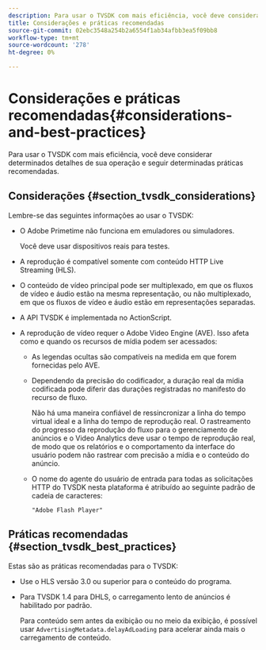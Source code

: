 ```yaml
---
description: Para usar o TVSDK com mais eficiência, você deve considerar determinados detalhes de sua operação e seguir determinadas práticas recomendadas.
title: Considerações e práticas recomendadas
source-git-commit: 02ebc3548a254b2a6554f1ab34afbb3ea5f09bb8
workflow-type: tm+mt
source-wordcount: '278'
ht-degree: 0%

---
```


# Considerações e práticas recomendadas{#considerations-and-best-practices}

Para usar o TVSDK com mais eficiência, você deve considerar determinados detalhes de sua operação e seguir determinadas práticas recomendadas.

## Considerações {#section_tvsdk_considerations}

Lembre-se das seguintes informações ao usar o TVSDK:

* O Adobe Primetime não funciona em emuladores ou simuladores.

  Você deve usar dispositivos reais para testes.
* A reprodução é compatível somente com conteúdo HTTP Live Streaming (HLS).
* O conteúdo de vídeo principal pode ser multiplexado, em que os fluxos de vídeo e áudio estão na mesma representação, ou não multiplexado, em que os fluxos de vídeo e áudio estão em representações separadas.
* A API TVSDK é implementada no ActionScript.
* A reprodução de vídeo requer o Adobe Video Engine (AVE). Isso afeta como e quando os recursos de mídia podem ser acessados:

   * As legendas ocultas são compatíveis na medida em que forem fornecidas pelo AVE.
   * Dependendo da precisão do codificador, a duração real da mídia codificada pode diferir das durações registradas no manifesto do recurso de fluxo.

     Não há uma maneira confiável de ressincronizar a linha do tempo virtual ideal e a linha do tempo de reprodução real. O rastreamento do progresso da reprodução do fluxo para o gerenciamento de anúncios e o Video Analytics deve usar o tempo de reprodução real, de modo que os relatórios e o comportamento da interface do usuário podem não rastrear com precisão a mídia e o conteúdo do anúncio.
   * O nome do agente do usuário de entrada para todas as solicitações HTTP do TVSDK nesta plataforma é atribuído ao seguinte padrão de cadeia de caracteres:

     ```
     "Adobe Flash Player"
     ```

## Práticas recomendadas {#section_tvsdk_best_practices}

Estas são as práticas recomendadas para o TVSDK:

* Use o HLS versão 3.0 ou superior para o conteúdo do programa.
* Para TVSDK 1.4 para DHLS, o carregamento lento de anúncios é habilitado por padrão.

  Para conteúdo sem antes da exibição ou no meio da exibição, é possível usar `AdvertisingMetadata.delayAdLoading` para acelerar ainda mais o carregamento de conteúdo.
